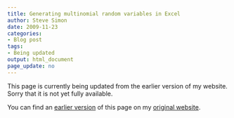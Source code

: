 ```yaml
---
title: Generating multinomial random variables in Excel
author: Steve Simon
date: 2009-11-23
categories:
- Blog post
tags:
- Being updated
output: html_document
page_update: no
---
```


This page is currently being updated from the earlier version of my website. Sorry that it is not yet fully available.

<!---More--->

You can find an [earlier version][sim1] of this page on my [original website][sim2].

[sim1]: http://www.pmean.com/09/ExcelMultinomial.html
[sim2]: http://www.pmean.com/original_site.html
